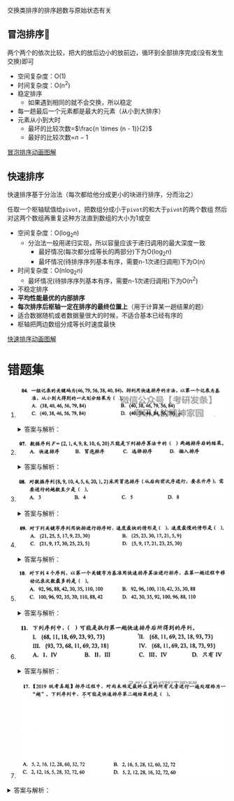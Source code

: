 交换类排序的排序趟数与原始状态有关
## 冒泡排序🫧
两个两个的依次比较，把大的放后边小的放前边，循环到全部排序完成(没有发生交换)即可
- 空间复杂度：O(1)
- 时间复杂度：O(n<sup>2</sup>)
- 稳定排序
	- 如果遇到相同的就不会交换，所以稳定
- 每一趟最后一个元素都是最大的元素（从小到大排序）
- 元素从小到大时
	- 最坏的比较次数=$\frac{n \times (n - 1)}{2}$  
	- 最好的比较次数=$n - 1$ 

[冒泡排序动画图解](http://www.proedu.com.cn/web/shareVideo/index.action?id=1013491&ajax=1)
## 快速排序
快速排序基于分治法（每次都给他分成更小的块进行排序，分而治之）

任取一个枢轴赋值给`pivot`，把数组分成小于`pivot`的和大于`pivot`的两个数组
然后对这两个数组再重复这种方法直到数组的大小为1或空

- 空间复杂度：O(log<sub>2</sub>n)
	- 分治法一般用递归实现，所以容量应该于递归调用的最大深度一致
		- 最好情况(每次都分成等长的两部分)下为O(log<sub>2</sub>n)
		- 最坏情况(待排序序列基本有序，需要n-1次递归调用)下为O(n)
- 时间复杂度：O(nlog<sub>2</sub>n)
	- 最坏情况(待排序序列基本有序，需要n-1次递归调用)下为O(n<sup>2</sup>)
- 不稳定排序
- **平均性能最优的内部排序**
- **每次排序后枢轴一定在排序的最终位置上**（用于计算某一趟结果的题）
- 适合数据随机或者数据量很大的时候，不适合基本已经有序的
- 枢轴把两边数组分成等长时速度最快

[快速排序动画图解](http://www.proedu.com.cn/web/shareVideo/index.action?id=1013492&ajax=1)

# 错题集  
1. ![58EF65E1-AAEB-4791-A798-A8DA9F19ABCF](../images/58EF65E1-AAEB-4791-A798-A8DA9F19ABCF.jpeg)
   <details>
        <summary>答案与解析：</summary>
        <br />
        答案： C
        <br />
        解析：<br />
        先从右往左👈找比<code>46</code>小的(<code>40</code>)进行交换<br />
        得到<code>{40, 79, 56, 38, 46, 84}</code><br />
        再从左往右👉找比<code>46</code>大的(<code>79</code>)进行交换<br />
        得到<code>{40, 46, 56, 38, 79, 84}</code><br />
        再从右往左👈找比<code>46</code>小的(<code>38</code>)进行交换<br />
        得到<code>{40, 38, 56, 46, 79, 84}</code><br />
        再从左往右👉找比<code>46</code>大的(<code>56</code>)进行交换<br />
        得到<code>{40, 38, 46, 56, 79, 84}</code><br />
        此时<code>46</code>处于最终位置，最后一个结果即为一次划分的结果
    </details>
2. ![3C79B8F5-5E59-4CE3-91BA-F1B988298418](../images/3C79B8F5-5E59-4CE3-91BA-F1B988298418.jpeg)
	<details>
        <summary>答案与解析：</summary>
        <br />
        答案： A
        <br />
        解析：<br />
        <ul>
	        <li>如果是插入排序，排序两趟后前三个元素一定是有序的(不管正序倒序)，这里显然不是，排除</li>
	        <li>如果是冒泡排序，排序两趟后最前面两位或者最后面两位一定是最终的数，这里显然不是，排除</li>
	        <li>如果是选择排序，应该和冒泡排序一样有两位处于最终位置上(最左/右端)，这里显然不是，排除</li>
	        <li>如果是快速排序，两趟排序后应该有3个元素在最终位置上，或者两个元素在最终位置上(有一个元素在边界)</li>
        </ul>
        <table>
	        <tr>
		        <td>角标</td><td>0</td><td>1</td><td style="background: green;">2</td><td>3</td><td style="background: green;">4</td><td>5</td><td>6</td><td style="background: green;">7</td>
			</tr>
			<tr>
				<td>原数组</td><td>2</td><td>1</td><td style="background: green;">4</td><td>9</td><td style="background: green;">8</td><td>10</td><td>6</td><td style="background: green;">20</td>
			</tr>
			<tr>
				<td>最终数组</td><td>1</td><td>2</td><td style="background: green;">4</td><td>6</td><td style="background: green;">8</td><td>9</td><td>10</td><td style="background: green;">20</td>
			</tr>
        </table>
	</details>

3. ![C3B5BD50-5151-4F44-AC1D-58367456B2A2](../images/C3B5BD50-5151-4F44-AC1D-58367456B2A2.jpeg)
   <details>
        <summary>答案与解析：</summary>
        <br />
        答案： C
        <br />
        解析：<br />
		第一趟把<code>1</code>冒泡到最前面，数组变成<code>{1, 8, 9, 10, 4, 5, 6, 20, 2}</code><br />
		第二趟把<code>2</code>冒泡到最前面，数组变成<code>{1, 2, 8, 9, 10, 4, 5, 6, 20}</code><br />
		第三趟把<code>4</code>冒泡到最前面，数组变成<code>{1, 2, 4, 8, 9, 10, 5, 6, 20}</code><br />
		第四趟把<code>5</code>冒泡到最前面，数组变成<code>{1, 2, 4, 5, 8, 9, 10, 6, 20}</code><br />
		第五趟把<code>6</code>冒泡到最前面，数组变成<code>{1, 2, 4, 5, 6, 8, 9, 10, 20}</code>
	</details>

4. ![7940B36A-B93B-4614-B917-29DFC856AF63](../images/7940B36A-B93B-4614-B917-29DFC856AF63.jpeg)
   <details>
        <summary>答案与解析：</summary>
        <br />
        答案： A   D
        <br />
        解析：<br />
		快速排序中，枢轴把数组分成等长数组时最快（数组中正好有一半大于第一位数，一半小于第一位数）<br />
		数组越接近有序就越慢<br />
		A: 第一次分为<code>{9, 17, 5, <b style="color: blue;">21</b>, 25, 23, 30}</code>, 第二次分为<code>{17, <b style="color: green;">9</b>, 5, <b style="color: blue;">21</b>, 23, <b style="color: green;">25</b>, 30}</code>;逆序数=2<br />
		B: 第一次分为<code>{9, 23, 5, 17, 21, <b style="color: blue;">25</b>, 30}</code>, 第二次分为<code>{5, <b style="color: green">9</b>, 23, 17, 21, <b style="color: blue;">25</b>, <b style="color: green;">30</b>}</code>;逆序数=3<br />
		C: 第一次分为<code>{5, 9, 17, <b style="color: blue;">21</b>, 25, 23, 30}</code>, 第二次分为<code><b style="color: green">5</b>, 9, 17, <b style="color: blue;">21</b>, 23, <b style="color: green;">25</b>, 30}</code>;逆序数=4<br />
		D: 第一次分为<code>{<b style="color: blue;">5</b>, 9, 17, 21, 23, 25, 30}</code>, 第二次分为<code><b style="color: blue;">5</b>, <b style="color: green;">9</b>, 17, 21, 23, 25, 30}</code>;逆序数=0<br />
		蓝色的是第一趟的枢轴，绿色的是第二趟的枢轴<br />
		可以看出A选项第二次分的最平均，所以最快<br />
		D选项最接近有序(逆序数越小就是越正序，反之就是越倒序，越接近(n-1)/2就是越无序)，这里找最慢就是逆序数最接近0或者6的
	</details>

5. ![65C2BA39-0112-4053-829C-09DCDA2D6599.jpeg](../images/65C2BA39-0112-4053-829C-09DCDA2D6599.jpeg)
   <details>
        <summary>答案与解析：</summary>
        <br />
        答案： B
        <br />
        解析：<br />
        根据第一个错题解析进行移动数次数<br />
		A: <code>{<span style="color: green;">35</span>, <span style="color: green;">30</span>, 88, 42, <b style="color: green;">92</b>, <span style="color: green;">96</span>, 110, 100}</code>;有4个元素移动了，交换了3次<br />
		B: <code>{<span style="color: green;">88</span>, <span style="color: green;">30</span>, <span style="color: green;">35</span>, <span style="color: green;">42</span>, <b style="color: green;">92</b>, <span style="color: green;">110</span>, <span style="color: green;">100</span>, <span style="color: green;">96</span>}</code>;有8个元素移动了，交换了7次<br />
		C: <code>{<span style="color: green;">42</span>, 96, 92, 35, 30, <span style="color: green;">88</span>, <b style="color: green;">100</b>, <span style="color: green;">110</span>}</code>;有4个元素移动了，交换了3次<br />
		D: <code>{<span style="color: green;">35</span>, 30, <b style="color: green;">42</b>, 92, 100, 96, 88, 110}</code>;有2个元素移动了，交换了1次<br />
		绿色的是被移动的元素，加粗的是枢轴<br />
		王道书上的移动记录次数用的是被移动的元素个数，我觉得用交换次数也可以
	</details>

6. ![1D856DA9-0F81-4FF8-94B1-EE32BBF23F6A.jpeg](../images/1D856DA9-0F81-4FF8-94B1-EE32BBF23F6A.jpeg)
   <details>
        <summary>答案与解析：</summary>
        <br />
        答案： C
        <br />
        解析：<br />
		<table>
			<tr>
				<td></td>
				<td>11</td>
				<td>18</td>
				<td>23</td>
				<td>68</td>
				<td>69</td>
				<td>73</td>
				<td>93</td>
			</tr>
			<tr>
				<td>I</td>
				<td>68</td>
				<td>11</td>
				<td>18</td>
				<td>69</td>
				<td>23</td>
				<td>93</td>
				<td>73</td>
			</tr>
			<tr>
				<td>II</td>
				<td>68</td>
				<td>11</td>
				<td>69</td>
				<td>23</td>
				<td>18</td>
				<td>93</td>
				<td>73</td>
			</tr>
			<tr>
				<td>III</td>
				<td>93</td>
				<td>73</td>
				<td>68</td>
				<td>11</td>
				<td style="background-color: green;">69</td>
				<td>23</td>
				<td>18</td>
			</tr>
			<tr>
				<td>IV</td>
				<td>68</td>
				<td>11</td>
				<td>69</td>
				<td>23</td>
				<td>18</td>
				<td style="background-color: green;">73</td>
				<td style="background-color: green;">93</td>
			</tr>
		</table><br />
		快速排序交换一次，所以就有一个枢轴在最终位置，所以找与排序后的数组相同位置的元素(表中绿色的)个数为1的项，或者大于1的项（第2，3个相同的元素在两端）<br />
		由表格得出只有III和IV符合
	</details>

7.  ![93426C99-8DB8-4AB1-B46A-5AC87BE6C746](../images/93426C99-8DB8-4AB1-B46A-5AC87BE6C746.jpeg)
   <details>
        <summary>答案与解析：</summary>
        <br />
        答案： D
        <br />
        解析：<br />
        同上一个，使用表格法<br />
        <table>
			<tr>
				<td></td>
				<td>2</td>
				<td>5</td>
				<td>12</td>
				<td>16</td>
				<td>28</td>
				<td>32</td>
				<td>60</td>
				<td>72</td>
			</tr>
			<tr>
				<td>A</td>
				<td>5</td>
				<td>2</td>
				<td>16</td>
				<td>12</td>
				<td style="background-color: green;">28</td>
				<td>60</td>
				<td>32</td>
				<td style="background-color: green;">72</td>
			</tr>
			<tr>
				<td>B</td>
				<td style="background-color: green;">2</td>
				<td>16</td>
				<td>5</td>
				<td>28</td>
				<td>12</td>
				<td>60</td>
				<td>32</td>
				<td style="background-color: green;">72</td>
			</tr>
			<tr>
				<td>C</td>
				<td style="background-color: green;">2</td>
				<td>12</td>
				<td>16</td>
				<td>5</td>
				<td style="background-color: green;">28</td>
				<td style="background-color: green;">32</td>
				<td>72</td>
				<td>60</td>
			</tr>
			<tr>
				<td>D</td>
				<td>5</td>
				<td>2</td>
				<td style="background-color: green;">12</td>
				<td>28</td>
				<td>16</td>
				<td style="background-color: green;">32</td>
				<td>72</td>
				<td>60</td>
			</tr>
		</table><br />
		第二趟结果只能是3个处于最终位置的或者2个处于最终位置的(其中至少一个在两端)<br />
		显然只有D不符合
	</details>
